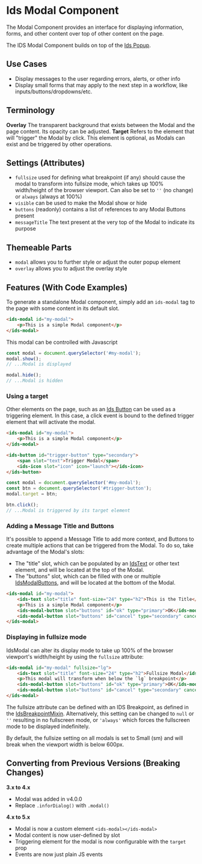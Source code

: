 # Ids Modal Component

The Modal Component provides an interface for displaying information, forms, and other content over top of other content on the page.

The IDS Modal Component builds on top of the [Ids Popup](../ids-popup/README.md).

## Use Cases

- Display messages to the user regarding errors, alerts, or other info
- Display small forms that may apply to the next step in a workflow, like inputs/buttons/dropdowns/etc.

## Terminology

**Overlay** The transparent background that exists between the Modal and the page content.  Its opacity can be adjusted.
**Target** Refers to the element that will "trigger" the Modal by click.  This element is optional, as Modals can exist and be triggered by other operations.

## Settings (Attributes)

- `fullsize` used for defining what breakpoint (if any) should cause the modal to transform into fullsize mode, which takes up 100% width/height of the browser viewport.  Can also be set to `''` (no change) or `always` (always at 100%)
- `visible` can be used to make the Modal show or hide
- `buttons` (readonly) contains a list of references to any Modal Buttons present
- `messageTitle` The text present at the very top of the Modal to indicate its purpose

## Themeable Parts

- `modal` allows you to further style or adjust the outer popup element
- `overlay` allows you to adjust the overlay style

## Features (With Code Examples)

To generate a standalone Modal component, simply add an `ids-modal` tag to the page with some content in its default slot.

```html
<ids-modal id="my-modal">
    <p>This is a simple Modal component</p>
</ids-modal>
```

This modal can be controlled with Javascript

```js
const modal = document.querySelector('#my-modal');
modal.show();
// ...Modal is displayed

modal.hide();
// ...Modal is hidden
```

### Using a target

Other elements on the page, such as an [Ids Button](../ids-button/README.md) can be used as a triggering element.  In this case, a click event is bound to the defined trigger element that will activate the modal.

```html
<ids-modal id="my-modal">
    <p>This is a simple Modal component</p>
</ids-modal>

<ids-button id="trigger-button" type="secondary">
    <span slot="text">Trigger Modal</span>
    <ids-icon slot="icon" icon="launch"></ids-icon>
</ids-button>
```

```js
const modal = document.querySelector('#my-modal');
const btn = document.querySelector('#trigger-button');
modal.target = btn;

btn.click();
// ...Modal is triggered by its target element
```
### Adding a Message Title and Buttons

It's possible to append a Message Title to add more context, and Buttons to create multiple actions that can be triggered from the Modal.  To do so, take advantage of the Modal's slots:

- The "title" slot, which can be populated by an [IdsText](../ids-text/README.md) or other text element, and will be located at the top of the Modal.
- The "buttons" slot, which can be filled with one or multiple [IdsModalButtons](../ids-modal-button/README.md), and will be located at the bottom of the Modal.

```html
<ids-modal id="my-modal">
    <ids-text slot="title" font-size="24" type="h2">This is the Title</ids-text>
    <p>This is a simple Modal component</p>
    <ids-modal-button slot="buttons" id="ok" type="primary">OK</ids-modal-button>
    <ids-modal-button slot="buttons" id="cancel" type="secondary" cancel>Cancel</ids-modal-button>
</ids-modal>
```

### Displaying in fullsize mode

IdsModal can alter its display mode to take up 100% of the browser viewport's width/height by using the `fullsize` attribute:

```html
<ids-modal id="my-modal" fullsize="lg">
    <ids-text slot="title" font-size="24" type="h2">Fullsize Modal</ids-text>
    <p>This modal will transform when below the `lg` breakpoint</p>
    <ids-modal-button slot="buttons" id="ok" type="primary">OK</ids-modal-button>
    <ids-modal-button slot="buttons" id="cancel" type="secondary" cancel>Cancel</ids-modal-button>
</ids-modal>
```

The fullsize attribute can be defined with an IDS Breakpoint, as defined in the [IdsBreakpointMixin](../../mixins/ids-breakpoint-mixin/README.md).  Alternatively, this setting can be changed to `null` or `''` resulting in no fullscreen mode, or `'always'` which forces the fullscreen mode to be displayed indefinitely.

By default, the fullsize setting on all modals is set to Small (sm) and will break when the viewport width is below 600px.

## Converting from Previous Versions (Breaking Changes)

**3.x to 4.x**

- Modal was added in v4.0.0
- Replace `.inforDialog()` with `.modal()`

**4.x to 5.x**

- Modal is now a custom element `<ids-modal></ids-modal>`
- Modal content is now user-defined by slot
- Triggering element for the modal is now configurable with the `target` prop
- Events are now just plain JS events
